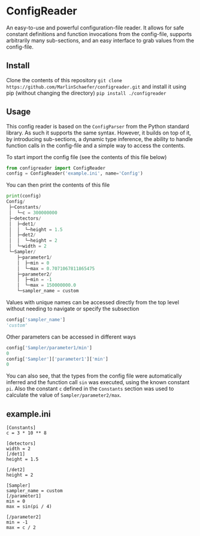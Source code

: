 # ConfigReader

An easy-to-use and powerful configuration-file reader. It allows for
safe constant definitions and function invocations from the config-file,
supports arbitrarily many sub-sections, and an easy interface to grab
values from the config-file.

## Install
Clone the contents of this repository
```git clone https://github.com/MarlinSchaefer/configreader.git```
and install it using pip (without changing the directory)
```pip install ./configreader```

## Usage
This config reader is based on the `ConfigParser` from the Python standard
library. As such it supports the same syntax. However, it builds on top of it,
by introducing sub-sections, a dynamic type inference, the ability to handle
function calls in the config-file and a simple way to access the contents.

To start import the config file (see the contents of this file below)
```python
from configreader import ConfigReader
config = ConfigReader('example.ini', name='Config')
```
You can then print the contents of this file
```python
print(config)
Config/
 ├─Constants/
 │  └─c = 300000000
 ├─detectors/
 │  ├─det1/
 │  │  └─height = 1.5
 │  ├─det2/
 │  │  └─height = 2
 │  └─width = 2
 └─Sampler/
    ├─parameter1/
    │  ├─min = 0
    │  └─max = 0.7071067811865475
    ├─parameter2/
    │  ├─min = -1
    │  └─max = 150000000.0
    └─sampler_name = custom
```
Values with unique names can be accessed directly from the top level without
needing to navigate or specify the subsection
```python
config['sampler_name']
'custom'
```
Other parameters can be accessed in different ways
```python
config['Sampler/parameter1/min']
0
config['Sampler']['parameter1']['min']
0
```
You can also see, that the types from the config file were automatically
inferred and the function call `sin` was executed, using the known constant
`pi`. Also the constant `c` defined in the `Constants` section was used to
calculate the value of `Sampler/parameter2/max`.


## example.ini
```
[Constants]
c = 3 * 10 ** 8

[detectors]
width = 2
[/det1]
height = 1.5

[/det2]
height = 2

[Sampler]
sampler_name = custom
[/parameter1]
min = 0
max = sin(pi / 4)

[/parameter2]
min = -1
max = c / 2
```